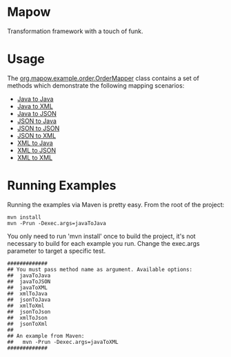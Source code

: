 Mapow 
=====
Transformation framework with a touch of funk.

Usage
=====
The [org.mapow.example.order.OrderMapper](https://github.com/kcbabo/mapow/blob/master/src/test/java/org/mapow/example/order/OrderMapping.java#L40) class contains a set of methods which demonstrate the following mapping scenarios:
* [Java to Java](https://github.com/kcbabo/mapow/blob/master/src/test/java/org/mapow/example/order/OrderMapping.java#L56)
* [Java to XML](https://github.com/kcbabo/mapow/blob/master/src/test/java/org/mapow/example/order/OrderMapping.java#L89)
* [Java to JSON](https://github.com/kcbabo/mapow/blob/master/src/test/java/org/mapow/example/order/OrderMapping.java#L72)
* [JSON to Java](https://github.com/kcbabo/mapow/blob/master/src/test/java/org/mapow/example/order/OrderMapping.java#L72)
* [JSON to JSON](https://github.com/kcbabo/mapow/blob/master/src/test/java/org/mapow/example/order/OrderMapping.java#L155)
* [JSON to XML](https://github.com/kcbabo/mapow/blob/master/src/test/java/org/mapow/example/order/OrderMapping.java#L155)
* [XML to Java](https://github.com/kcbabo/mapow/blob/master/src/test/java/org/mapow/example/order/OrderMapping.java#L155)
* [XML to JSON](https://github.com/kcbabo/mapow/blob/master/src/test/java/org/mapow/example/order/OrderMapping.java#L155)
* [XML to XML](https://github.com/kcbabo/mapow/blob/master/src/test/java/org/mapow/example/order/OrderMapping.java#L155)

Running Examples
================
Running the examples via Maven is pretty easy.  From the root of the project:
```
mvn install
mvn -Prun -Dexec.args=javaToJava
```
You only need to run 'mvn install' once to build the project, it's not necessary to build for each example you run.  Change the exec.args parameter to target a specific test.
```
#############
## You must pass method name as argument. Available options:
##	javaToJava
##	javaToJSON
##	javaToXML
##	xmlToJava
##	jsonToJava
##	xmlToXml
##	jsonToJson
##	xmlToJson
##	jsonToXml
##
## An example from Maven:
##	 mvn -Prun -Dexec.args=javaToXML
#############
```
